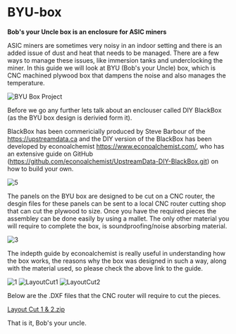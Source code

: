 # BYU-box
**Bob's your Uncle box is an enclosure for ASIC miners**


ASIC miners are sometimes very noisy in an indoor setting and there is an added issue of dust and heat that needs to be managed. 
There are a few ways to manage these issues, like immersion tanks and underclocking the miner. In this guide we will look at BYU (Bob's your Uncle) box, which is CNC machined plywood box that dampens the noise and also manages the temperature. 

![BYU Box Project](https://user-images.githubusercontent.com/102841515/161368483-a2970351-925b-4cd4-999f-827df11eb9a7.JPG)

Before we go any further lets talk about an enclouser called DIY BlackBox (as the BYU box design is derivied form it). 

BlackBox has been commericially produced by Steve Barbour of the https://upstreamdata.ca and the DIY version of the BlackBox has been developed by econoalchemist https://www.econoalchemist.com/, who has an extensive guide on GitHub (https://github.com/econoalchemist/UpstreamData-DIY-BlackBox.git) on how to build your own. 

![5](https://user-images.githubusercontent.com/102841515/161368497-69e836a9-1212-40f1-a447-510051f38fb8.png)


The panels on the BYU box are designed to be cut on a CNC router, the desgin files for these panels can be sent to a local CNC router cutting shop that can cut the plywood to size. Once you have the required pieces the assembley can be done easily by using a mallet. The only other material you will require to complete the box, is soundproofing/noise absorbing material.

![3](https://user-images.githubusercontent.com/102841515/161368504-e7cde847-a042-469e-a7b4-ae28f305b7e3.png)

The indepth guide by econoalchemist is really useful in understanding how the box works, the reasons why the box was designed in such a way, along with the material used, so please check the above link to the guide.


![1](https://user-images.githubusercontent.com/102841515/161368508-ec2e987f-c808-4e36-8c78-9b5f134d6643.png)
![LayoutCut1](https://user-images.githubusercontent.com/102841515/161368514-6285a0d8-d471-4c38-bf57-60a644121028.png)
![LayoutCut2](https://user-images.githubusercontent.com/102841515/161368545-028ade03-dce7-4376-a2e7-799e4edd5ab8.png)

Below are the .DXF files that the CNC router will require to cut the pieces.


[Layout Cut 1 & 2.zip](https://github.com/transmigrations/BYU-box/files/8401917/Layout.Cut.1.2.zip)


That is it, Bob's your uncle.
